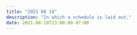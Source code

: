 ```yaml
---
title: "2021 08 18"
description: "In which a schedule is laid out."
date: 2021-08-18T23:00:00-07:00
---
```

